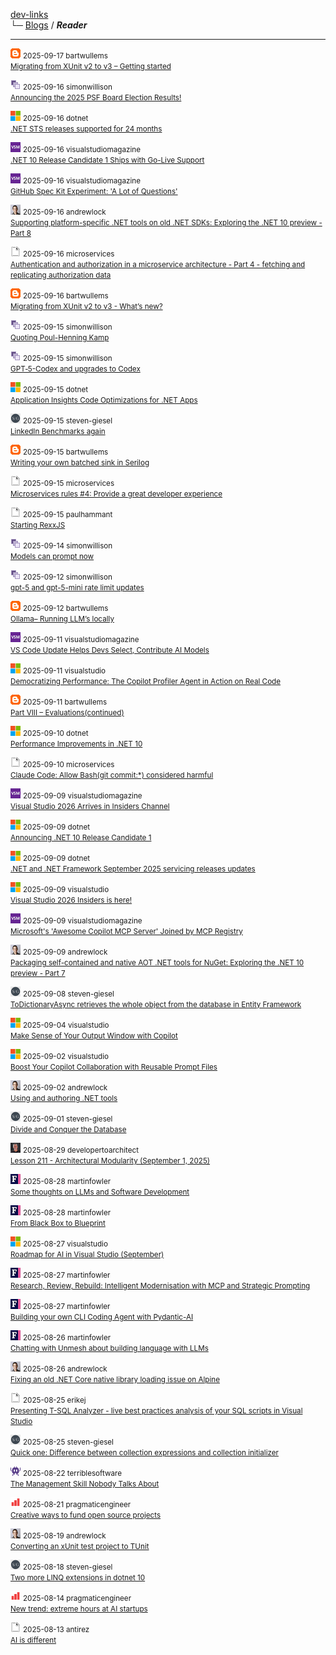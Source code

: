 
[dev-links](../README.md#content)  
└─ [Blogs](../README.md#blogs) / ***Reader***  

* * *

![icon](../favicons/blogspot.png) <small>2025-09-17 bartwullems</small>  
<small>[Migrating from XUnit v2 to v3 – Getting started](https://bartwullems.blogspot.com/2025/09/migrating-from-xunit-v2-to-v3-getting.html)</small>

![icon](../favicons/simonwillison.png) <small>2025-09-16 simonwillison</small>  
<small>[Announcing the 2025 PSF Board Election Results!](https://simonwillison.net/2025/Sep/16/the-2025-psf-board-election-results/#atom-everything)</small>

![icon](../favicons/microsoft.png) <small>2025-09-16 dotnet</small>  
<small>[.NET STS releases supported for 24 months](https://devblogs.microsoft.com/dotnet/dotnet-sts-releases-supported-for-24-months/)</small>

![icon](../favicons/visualstudiomagazine.png) <small>2025-09-16 visualstudiomagazine</small>  
<small>[.NET 10 Release Candidate 1 Ships with Go-Live Support](https://visualstudiomagazine.com/Articles/2025/09/16/NET-10-RC-1-Ships-with-Go-Live-Support.aspx)</small>

![icon](../favicons/visualstudiomagazine.png) <small>2025-09-16 visualstudiomagazine</small>  
<small>[GitHub Spec Kit Experiment: 'A Lot of Questions'](https://visualstudiomagazine.com/Articles/2025/09/16/GitHub-Spec-Kit-Experiment-A-Lot-of-Questions.aspx)</small>

![icon](../favicons/andrewlock.png) <small>2025-09-16 andrewlock</small>  
<small>[Supporting platform-specific .NET tools on old .NET SDKs: Exploring the .NET 10 preview - Part 8](https://andrewlock.net/exploring-dotnet-10-preview-features-8-supporting-platform-specific-dotnet-tools-on-old-sdks/)</small>

![icon](../favicons/blank.png) <small>2025-09-16 microservices</small>  
<small>[Authentication and authorization in a microservice architecture - Part 4 - fetching and replicating authorization data](http://microservices.io//post/architecture/2025/09/16/microservices-authn-authz-part-4-authorization-using-fetch-and-replicate.html)</small>

![icon](../favicons/blogspot.png) <small>2025-09-16 bartwullems</small>  
<small>[Migrating from XUnit v2 to v3 - What’s new?](https://bartwullems.blogspot.com/2025/09/migrating-from-xunit-v2-to-v3-whats-new.html)</small>

![icon](../favicons/simonwillison.png) <small>2025-09-15 simonwillison</small>  
<small>[Quoting Poul-Henning Kamp](https://simonwillison.net/2025/Sep/15/poul-henning-kamp/#atom-everything)</small>

![icon](../favicons/simonwillison.png) <small>2025-09-15 simonwillison</small>  
<small>[GPT‑5-Codex and upgrades to Codex](https://simonwillison.net/2025/Sep/15/gpt-5-codex/#atom-everything)</small>

![icon](../favicons/microsoft.png) <small>2025-09-15 dotnet</small>  
<small>[Application Insights Code Optimizations for .NET Apps](https://devblogs.microsoft.com/dotnet/application-insights-code-optimizations/)</small>

![icon](../favicons/steven-giesel.png) <small>2025-09-15 steven-giesel</small>  
<small>[LinkedIn Benchmarks again](https://steven-giesel.com/blogPost/06cb9eb9-927e-4bc6-a68a-1471288b9609)</small>

![icon](../favicons/blogspot.png) <small>2025-09-15 bartwullems</small>  
<small>[Writing your own batched sink in Serilog](https://bartwullems.blogspot.com/2025/09/writing-your-own-batched-sink-in-serilog.html)</small>

![icon](../favicons/blank.png) <small>2025-09-15 microservices</small>  
<small>[Microservices rules #4: Provide a great developer experience](http://microservices.io//post/architecture/2025/09/15/premium-microservices-rules-4-provide-a-great-developer-experience.html)</small>

![icon](../favicons/blank.png) <small>2025-09-15 paulhammant</small>  
<small>[Starting RexxJS](https://paulhammant.com/2025/09/15/starting-rexxjs/)</small>

![icon](../favicons/simonwillison.png) <small>2025-09-14 simonwillison</small>  
<small>[Models can prompt now](https://simonwillison.net/2025/Sep/14/models-can-prompt/#atom-everything)</small>

![icon](../favicons/simonwillison.png) <small>2025-09-12 simonwillison</small>  
<small>[gpt-5 and gpt-5-mini rate limit updates](https://simonwillison.net/2025/Sep/12/gpt-5-rate-limits/#atom-everything)</small>

![icon](../favicons/blogspot.png) <small>2025-09-12 bartwullems</small>  
<small>[Ollama– Running LLM’s locally](https://bartwullems.blogspot.com/2025/09/ollama-running-llms-locally.html)</small>

![icon](../favicons/visualstudiomagazine.png) <small>2025-09-11 visualstudiomagazine</small>  
<small>[VS Code Update Helps Devs Select, Contribute AI Models](https://visualstudiomagazine.com/Articles/2025/09/11/VS-Code-Update-Helps-Dev-Select-Contribute-AI-Models.aspx)</small>

![icon](../favicons/microsoft.png) <small>2025-09-11 visualstudio</small>  
<small>[Democratizing Performance: The Copilot Profiler Agent in Action on Real Code](https://devblogs.microsoft.com/visualstudio/copilot-profiler-agent-visual-studio/)</small>

![icon](../favicons/blogspot.png) <small>2025-09-11 bartwullems</small>  
<small>[Part VIII – Evaluations(continued)](https://bartwullems.blogspot.com/2025/09/part-viii-evaluationscontinued.html)</small>

![icon](../favicons/microsoft.png) <small>2025-09-10 dotnet</small>  
<small>[Performance Improvements in .NET 10](https://devblogs.microsoft.com/dotnet/performance-improvements-in-net-10/)</small>

![icon](../favicons/blank.png) <small>2025-09-10 microservices</small>  
<small>[Claude Code: Allow Bash(git commit:\*) considered harmful](http://microservices.io//post/genaidevelopment/2025/09/10/allow-git-commit-considered-harmful.html)</small>

![icon](../favicons/visualstudiomagazine.png) <small>2025-09-09 visualstudiomagazine</small>  
<small>[Visual Studio 2026 Arrives in Insiders Channel](https://visualstudiomagazine.com/Articles/2025/09/09/Visual-Studio-2026-Arrives-in-Insiders-Channel.aspx)</small>

![icon](../favicons/microsoft.png) <small>2025-09-09 dotnet</small>  
<small>[Announcing .NET 10 Release Candidate 1](https://devblogs.microsoft.com/dotnet/dotnet-10-rc-1/)</small>

![icon](../favicons/microsoft.png) <small>2025-09-09 dotnet</small>  
<small>[.NET and .NET Framework September 2025 servicing releases updates](https://devblogs.microsoft.com/dotnet/dotnet-and-dotnet-framework-september-2025-servicing-updates/)</small>

![icon](../favicons/microsoft.png) <small>2025-09-09 visualstudio</small>  
<small>[Visual Studio 2026 Insiders is here!](https://devblogs.microsoft.com/visualstudio/visual-studio-2026-insiders-is-here/)</small>

![icon](../favicons/visualstudiomagazine.png) <small>2025-09-09 visualstudiomagazine</small>  
<small>[Microsoft's 'Awesome Copilot MCP Server' Joined by MCP Registry](https://visualstudiomagazine.com/Articles/2025/09/09/Microsofts-Awesome-Copilot-MCP-Server-Joined-by-MCP-Registry.aspx)</small>

![icon](../favicons/andrewlock.png) <small>2025-09-09 andrewlock</small>  
<small>[Packaging self-contained and native AOT .NET tools for NuGet: Exploring the .NET 10 preview - Part 7](https://andrewlock.net/exploring-dotnet-10-preview-features-7-packaging-self-contained-and-native-aot-dotnet-tools-for-nuget/)</small>

![icon](../favicons/steven-giesel.png) <small>2025-09-08 steven-giesel</small>  
<small>[ToDictionaryAsync retrieves the whole object from the database in Entity Framework](https://steven-giesel.com/blogPost/1af57355-7978-40e6-a0f1-3d0ba2c6e1bc)</small>

![icon](../favicons/microsoft.png) <small>2025-09-04 visualstudio</small>  
<small>[Make Sense of Your Output Window with Copilot](https://devblogs.microsoft.com/visualstudio/make-sense-of-your-output-window-with-copilot/)</small>

![icon](../favicons/microsoft.png) <small>2025-09-02 visualstudio</small>  
<small>[Boost Your Copilot Collaboration with Reusable Prompt Files](https://devblogs.microsoft.com/visualstudio/boost-your-copilot-collaboration-with-reusable-prompt-files/)</small>

![icon](../favicons/andrewlock.png) <small>2025-09-02 andrewlock</small>  
<small>[Using and authoring .NET tools](https://andrewlock.net/using-and-authoring-dotnet-tools/)</small>

![icon](../favicons/steven-giesel.png) <small>2025-09-01 steven-giesel</small>  
<small>[Divide and Conquer the Database](https://steven-giesel.com/blogPost/c0562c02-9073-46f2-8f66-00e4ebd7c9e3)</small>

![icon](../favicons/developertoarchitect.png) <small>2025-08-29 developertoarchitect</small>  
<small>[Lesson 211 - Architectural Modularity (September 1, 2025)](http://www.developertoarchitect.com/lessons/lesson211.html)</small>

![icon](../favicons/martinfowler.png) <small>2025-08-28 martinfowler</small>  
<small>[Some thoughts on LLMs and Software Development](https://martinfowler.com/articles/202508-ai-thoughts.html)</small>

![icon](../favicons/martinfowler.png) <small>2025-08-28 martinfowler</small>  
<small>[From Black Box to Blueprint](https://martinfowler.com/articles/black-box-to-blueprint.html)</small>

![icon](../favicons/microsoft.png) <small>2025-08-27 visualstudio</small>  
<small>[Roadmap for AI in Visual Studio (September)](https://devblogs.microsoft.com/visualstudio/roadmap-for-ai-in-visual-studio-september/)</small>

![icon](../favicons/martinfowler.png) <small>2025-08-27 martinfowler</small>  
<small>[Research, Review, Rebuild: Intelligent Modernisation with MCP and Strategic Prompting](https://martinfowler.com/articles/research-review-rebuild.html)</small>

![icon](../favicons/martinfowler.png) <small>2025-08-27 martinfowler</small>  
<small>[Building your own CLI Coding Agent with Pydantic-AI](https://martinfowler.com/articles/build-own-coding-agent.html)</small>

![icon](../favicons/martinfowler.png) <small>2025-08-26 martinfowler</small>  
<small>[Chatting with Unmesh about building language with LLMs](https://martinfowler.com/articles/convo-llm-abstractions.html)</small>

![icon](../favicons/andrewlock.png) <small>2025-08-26 andrewlock</small>  
<small>[Fixing an old .NET Core native library loading issue on Alpine](https://andrewlock.net/fixing-an-old-dotnet-core-native-library-loading-issue-on-alpine/)</small>

![icon](../favicons/blank.png) <small>2025-08-25 erikej</small>  
<small>[Presenting T-SQL Analyzer - live best practices analysis of your SQL scripts in Visual Studio](https://erikej.github.io/sql/dacfx/visualstudio/2025/08/25/dacfx-visx-rules.html)</small>

![icon](../favicons/steven-giesel.png) <small>2025-08-25 steven-giesel</small>  
<small>[Quick one: Difference between collection expressions and collection initializer](https://steven-giesel.com/blogPost/fea0b033-ccf5-4197-b62c-ffd8ca6d79c7)</small>

![icon](../favicons/terriblesoftware.png) <small>2025-08-22 terriblesoftware</small>  
<small>[The Management Skill Nobody Talks About](https://terriblesoftware.org/2025/08/22/the-management-skill-nobody-talks-about/)</small>

![icon](../favicons/pragmaticengineer.png) <small>2025-08-21 pragmaticengineer</small>  
<small>[Creative ways to fund open source projects](https://blog.pragmaticengineer.com/creative-ways-to-fund-open-source-projects/)</small>

![icon](../favicons/andrewlock.png) <small>2025-08-19 andrewlock</small>  
<small>[Converting an xUnit test project to TUnit](https://andrewlock.net/converting-an-xunit-project-to-tunit/)</small>

![icon](../favicons/steven-giesel.png) <small>2025-08-18 steven-giesel</small>  
<small>[Two more LINQ extensions in dotnet 10](https://steven-giesel.com/blogPost/5d88d808-03ac-431a-82fa-756b59b38a7d)</small>

![icon](../favicons/pragmaticengineer.png) <small>2025-08-14 pragmaticengineer</small>  
<small>[New trend: extreme hours at AI startups](https://blog.pragmaticengineer.com/new-trend-extreme-hours-at-ai-startups/)</small>

![icon](../favicons/blank.png) <small>2025-08-13 antirez</small>  
<small>[AI is different](http://antirez.com/news/155)</small>

